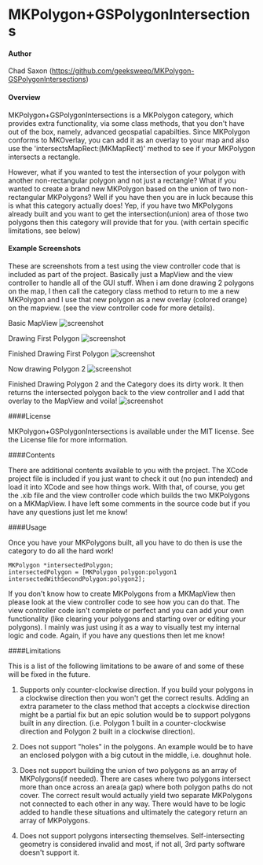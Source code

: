 MKPolygon+GSPolygonIntersections
================================

#### Author

Chad Saxon (https://github.com/geeksweep/MKPolygon-GSPolygonIntersections)

#### Overview

  MKPolygon+GSPolygonIntersections is a MKPolygon category, which provides extra functionality, via some class methods, that you don't have out of the box, namely, advanced geospatial capabilties. Since MKPolygon conforms to MKOverlay, you can add it as an overlay to your map and also use the 'intersectsMapRect:(MKMapRect)' method to see if your MKPolygon intersects a rectangle. 

  However, what if you wanted to test the intersection of your polygon with another non-rectangular polygon and not just a rectangle? What if you wanted to create a brand new MKPolygon based on the union of two non-rectangular MKPolygons? Well if you have then you are in luck because this is what this category actually does! Yep, if you have two MKPolygons already built and you want to get the intersection(union) area of those two polygons then this category will provide that for you. (with certain specific limitations, see below)
  
#### Example Screenshots

These are screenshots from a test using the view controller code that is included as part of the project. Basically just a MapView and the view controller to handle all of the GUI stuff. When i am done drawing 2 polygons on the map, I then call the category class method to return to me a new MKPolygon and I use that new polygon as a new overlay (colored orange) on the mapview. (see the view controller code for more details).

Basic MapView 
![screenshot](http://geeksweep.files.wordpress.com/2013/06/screenshot-2013-06-25-13-46-46.png)

Drawing First Polygon 
![screenshot](http://geeksweep.files.wordpress.com/2013/06/screenshot-2013-06-25-13-48-32.png)

Finished Drawing First Polygon
![screenshot](http://geeksweep.files.wordpress.com/2013/06/screenshot-2013-06-25-13-48-50.png)

Now drawing Polygon 2
![screenshot](http://geeksweep.files.wordpress.com/2013/06/screenshot-2013-06-25-13-49-28.png)

Finished Drawing Polygon 2 and the Category does its dirty work.
It then returns the intersected polygon back to the view controller and I add that overlay to the MapView and voila!
![screenshot](http://geeksweep.files.wordpress.com/2013/06/screenshot-2013-06-25-13-49-43.png)

####License

  MKPolygon+GSPolygonIntersections is available under the MIT license. See the License file for more information.
  

####Contents

  There are additional contents available to you with the project. The XCode project file is included if you just want to check it out (no pun intended) and load it into XCode and see how things work. With that, of course, you get the .xib file and the view controller code which builds the two MKPolygons on a MKMapView. I have left some comments in the source code but if you have any questions just let me know! 
  
####Usage

  Once you have your MKPolygons built, all you have to do then is use the category to do all the hard work!
  
  	MKPolygon *intersectedPolygon;
	intersectedPolygon = [MKPolygon polygon:polygon1 intersectedWithSecondPolygon:polygon2];
  
  If you don't know how to create MKPolygons from a MKMapView then please look at the view controller code to see how you can do that. The view controller code isn't complete or perfect and you can add your own functionality (like clearing your polygons and starting over or editing your polygons). I mainly was just using it as a way to visually test my internal logic and code. Again, if you have any questions then let me know! 
  

####Limitations

  This is a list of the following limitations to be aware of and some of these will be fixed in the future. 
  
  1. Supports only counter-clockwise direction. If you build your polygons in a clockwise direction then you won't get the correct results. Adding an extra parameter to the class method that accepts a clockwise direction might be a partial fix but an epic solution would be to support polygons built in any direction. (i.e. Polygon 1 built in a counter-clockwise direction and Polygon 2 built in a clockwise direction). 
  
  2. Does not support "holes" in the polygons. An example would be to have an enclosed polygon with a big cutout in the middle, i.e. doughnut hole.
  
  3. Does not support building the union of two polygons as an array of MKPolygons(if needed). There are cases where two polygons intersect more than once across an area(a gap) where both polygon paths do not cover. The correct result would actually yield two separate MKPolygons not connected to each other in any way. There would have to be logic added to handle these situations and ultimately the category return an array of MKPolygons. 
  
  4. Does not support polygons intersecting themselves. Self-intersecting geometry is considered invalid and most, if not all, 3rd party software doesn't support it.






